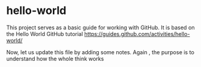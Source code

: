 # hello-world
This project serves as a basic guide for working with  GitHub. It is based on the Hello World GitHub tutorial   https://guides.github.com/activities/hello-world/

Now, let us update this file by adding some notes. Again , the purpose is to understand how the whole think works
